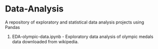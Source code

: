 # Data-Analysis
A repository of exploratory and statistical data analysis projects using Pandas
1. EDA-olympic-data.ipynb - Exploratory data analysis of olympic medals data downloaded from wikipedia. 

